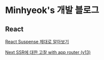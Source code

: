 # Minhyeok's 개발 블로그

## React

[React Suspense 제대로 알아보기](https://minhyeok-kang.netlify.app/suspense-deep-dive/)

[Next SSR에 대한 고찰 with app router (v13)](https://minhyeok-kang.netlify.app/next-12-13/)
